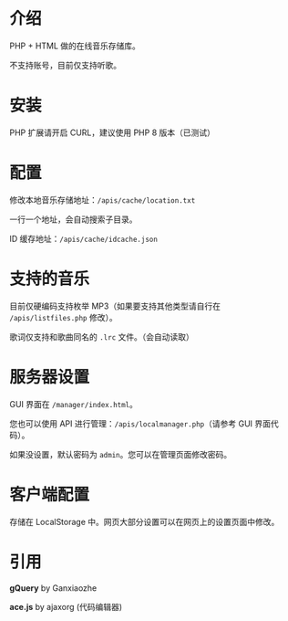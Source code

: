 # 介绍

PHP + HTML 做的在线音乐存储库。

不支持账号，目前仅支持听歌。

# 安装

PHP 扩展请开启 CURL，建议使用 PHP 8 版本（已测试）

# 配置

修改本地音乐存储地址：`/apis/cache/location.txt`

一行一个地址，会自动搜索子目录。

ID 缓存地址：`/apis/cache/idcache.json`

# 支持的音乐

目前仅硬编码支持枚举 MP3（如果要支持其他类型请自行在 `/apis/listfiles.php` 修改）。

歌词仅支持和歌曲同名的 `.lrc` 文件。（会自动读取）

# 服务器设置

GUI 界面在 `/manager/index.html`。

您也可以使用 API 进行管理：`/apis/localmanager.php`（请参考 GUI 界面代码）。

如果没设置，默认密码为 `admin`。您可以在管理页面修改密码。

# 客户端配置

存储在 LocalStorage 中。网页大部分设置可以在网页上的设置页面中修改。

# 引用

**gQuery** by Ganxiaozhe

**ace.js** by ajaxorg (代码编辑器)